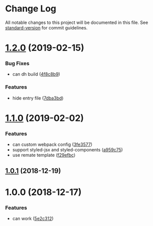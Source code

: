 # Change Log

All notable changes to this project will be documented in this file. See [standard-version](https://github.com/conventional-changelog/standard-version) for commit guidelines.

<a name="1.2.0"></a>
# [1.2.0](https://github.com/forsigner/dahlia-cli/compare/v1.1.0...v1.2.0) (2019-02-15)


### Bug Fixes

* can dh build ([4f8c8b9](https://github.com/forsigner/dahlia-cli/commit/4f8c8b9))


### Features

* hide entry file ([7dba3bd](https://github.com/forsigner/dahlia-cli/commit/7dba3bd))



<a name="1.1.0"></a>
# [1.1.0](https://github.com/forsigner/dahlia-cli/compare/v1.0.1...v1.1.0) (2019-02-02)


### Features

* can custom webpack config ([3fe3577](https://github.com/forsigner/dahlia-cli/commit/3fe3577))
* support styled-jsx and styled-components ([a959c75](https://github.com/forsigner/dahlia-cli/commit/a959c75))
* use remate template ([f29efbc](https://github.com/forsigner/dahlia-cli/commit/f29efbc))



<a name="1.0.1"></a>
## [1.0.1](https://github.com/forsigner/dahlia-cli/compare/v1.0.0...v1.0.1) (2018-12-19)



<a name="1.0.0"></a>
# 1.0.0 (2018-12-17)


### Features

* can work ([5e2c312](https://github.com/forsigner/dahlia-cli/commit/5e2c312))
